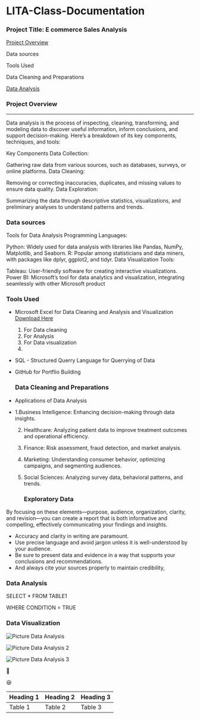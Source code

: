 # LITA-Class-Documentation

### Project Title: E commerce Sales Analysis

[Project Overview](#Project-Overview)

 Data sources
 
 Tools Used
 
 Data Cleaning and Preparations

  [Data Analysis](#data-analysis)

 ### Project Overview
 
---
Data analysis is the process of inspecting, cleaning, transforming, and modeling data to discover useful information, inform conclusions, and support decision-making. Here’s a breakdown of its key components, techniques, and tools:

Key Components
Data Collection:

Gathering raw data from various sources, such as databases, surveys, or online platforms.
Data Cleaning:

Removing or correcting inaccuracies, duplicates, and missing values to ensure data quality.
Data Exploration:

Summarizing the data through descriptive statistics, visualizations, and preliminary analyses to understand patterns and trends.

### Data sources
Tools for Data Analysis
Programming Languages:

Python: Widely used for data analysis with libraries like Pandas, NumPy, Matplotlib, and Seaborn.
R: Popular among statisticians and data miners, with packages like dplyr, ggplot2, and tidyr.
Data Visualization Tools:

Tableau: User-friendly software for creating interactive visualizations.
Power BI: Microsoft’s tool for data analytics and visualization, integrating seamlessly with other Microsoft product

### Tools Used
- Microsoft Excel for Data Cleaning and Analysis and Visualization [Download Here](https://www.microsoft.com)
  1. For Data cleaning
  2. For Analysis
  3. For Data visualization
  4. 
- SQL - Structured Querry Language for Querrying of Data
- GitHub for Portflio Building

  ### Data Cleaning and Preparations
 - Applications of Data Analysis
 - 
   1.Business Intelligence: Enhancing decision-making through data insights.
   
   2. Healthcare: Analyzing patient data to improve treatment outcomes and operational efficiency.
   
   3. Finance: Risk assessment, fraud detection, and market analysis.
   
   4. Marketing: Understanding consumer behavior, optimizing campaigns, and segmenting audiences.
   
   5. Social Sciences: Analyzing survey data, behavioral patterns, and trends.

      ### Exploratory Data

By focusing on these elements—purpose, audience, organization, clarity, and revision—you can create a report that is both informative and compelling, effectively communicating your findings and insights.

- Accuracy and clarity in writing are paramount.
- Use precise language and avoid jargon unless it is well-understood by your audience. 
- Be sure to present data and evidence in a way that supports your conclusions and recommendations. 
- And always cite your sources properly to maintain credibility,
  
### Data Analysis

SELECT * FROM TABLE1

WHERE CONDITION = TRUE


### Data Visualization


![Picture Data Analysis](https://github.com/user-attachments/assets/4bf8765d-890f-4677-8900-b51dbe3bb4de)


![Picture Data Analysis 2](https://github.com/user-attachments/assets/64f67d25-d3ed-4f96-90a1-df555c2a608d)


![Picture Data Analysis 3](https://github.com/user-attachments/assets/cbdc4f02-9a44-4b0c-b250-8e9ca4e27d71)

🥇

😆

|Heading 1|Heading 2|Heading 3|
|---------|--------|---------|
|Table 1|Table 2|Table 3|
